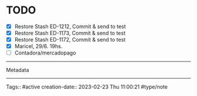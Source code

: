 # TODO
- [x] Restore Stash ED-1212, Commit & send to test
- [x] Restore Stash ED-1173, Commit & send to test
- [x] Restore Stash ED-1172, Commit & send to test
- [x] Maricel,  29/6. 19hs.
- [ ] Contadora/mercadopago
---
Metadata

- - - 
Tags:: #active
creation-date:: 2023-02-23 Thu 11:00:21
#type/note
